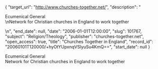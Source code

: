 {
  "target_url": "http://www.churches-together.net/", 
  "description": "<p>Ecumenical General<br />\nNetwork for Christian churches in England to work together</p>\n", 
  "end_date": null, 
  "date": "2006-01-01T12:00:00", 
  "slug": 101767, 
  "subject": "Religion/Theology", 
  "publisher": "churches-together.net", 
  "open_access": true, 
  "title": "Churches Together in England", 
  "record_id": "20060101T120000/+hyOtYUpxnqVSlyuSu4KmQ==", 
  "start_date": null
}

<p>Ecumenical General<br />
Network for Christian churches in England to work together</p>
